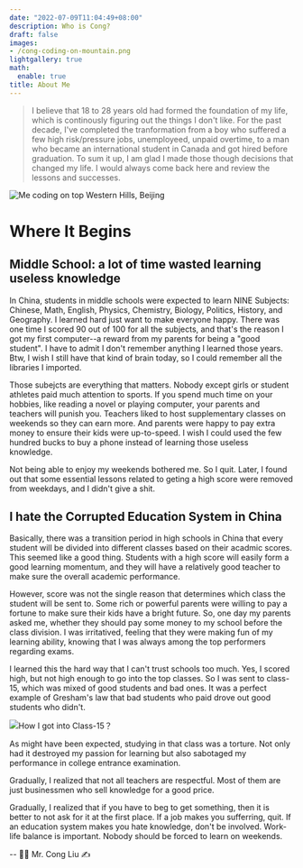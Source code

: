 ```yaml
---
date: "2022-07-09T11:04:49+08:00"
description: Who is Cong?
draft: false
images:
- /cong-coding-on-mountain.png
lightgallery: true
math:
  enable: true
title: About Me
---
```


> I believe that 18 to 28 years old had formed the foundation of my life, which is continously figuring out the things I don't like. For the past decade, I've completed the tranformation from a boy who suffered a few high risk/pressure jobs, unemployeed, unpaid overtime, to a man who became an international student in Canada and got hired before graduation. To sum it up, I am glad I made those though decisions that changed my life. I would always come back here and review the lessons and successes.

![Me coding on top Western Hills, Beijing](/images/cong-coding-on-mountain.png "Me coding on top Western Hills, Beijing")

# Where It Begins

## Middle School: a lot of time wasted learning useless knowledge

In China, students in middle schools were expected to learn NINE Subjects: Chinese, Math, English, Physics, Chemistry, Biology, Politics, History, and Geography. I learned hard just want to make everyone happy. There was one time I scored 90 out of 100 for all the subjects, and that's the reason I got my first computer--a reward from my parents for being a "good student". I have to admit I don't remember anything I learned those years. Btw, I wish I still have that kind of brain today, so I could remember all the libraries I imported.

Those subejcts are everything that matters. Nobody except girls or student athletes paid much attention to sports. If you spend much time on your hobbies, like reading a novel or playing computer, your parents and teachers will punish you. Teachers liked to host supplementary classes on weekends so they can earn more. And parents were happy to pay extra money to ensure their kids were up-to-speed. I wish I could used the few hundred bucks to buy a phone instead of learning those useless knowledge.

Not being able to enjoy my weekends bothered me. So I quit. Later, I found out that some essential lessons related to geting a high score were removed from weekdays, and I didn't give a shit.

## I hate the Corrupted Education System in China

Basically, there was a transition period in high schools in China that every student will be divided into different classes based on their acadmic scores. This seemed like a good thing. Students with a high score will easily form a good learning momentum, and they will have a relatively good teacher to make sure the overall academic performance.

However, score was not the single reason that determines which class the student will be sent to. Some rich or powerful parents were willing to pay a fortune to make sure their kids have a bright future. So, one day my parents asked me, whether they should pay some money to my school before the class division. I was irritatived, feeling that they were making fun of my learning ability, knowing that I was always among the top performers regarding exams.

I learned this the hard way that I can't trust schools too much. Yes, I scored high, but not high enough to go into the top classes. So I was sent to class-15, which was mixed of good students and bad ones. It was a perfect example of Gresham's law that bad students who paid drove out good students who didn't.

![How I got into Class-15？](/images/how-i-got-into-class-15.png "How I got into Class-15？")

As might have been expected, studying in that class was a torture. Not only had it destroyed my passion for learning but also sabotaged my performance in college entrance examination.

Gradually, I realized that not all teachers are respectful. Most of them are just businessmen who sell knowledge for a good price.

Gradually, I realized that if you have to beg to get something, then it is better to not ask for it at the first place. If a job makes you sufferring, quit. If an education system makes you hate knowledge, don't be involved. Work-life balance is important. Nobody should be forced to learn on weekends.

-- :man_technologist: Mr. Cong Liu :writing_hand:
